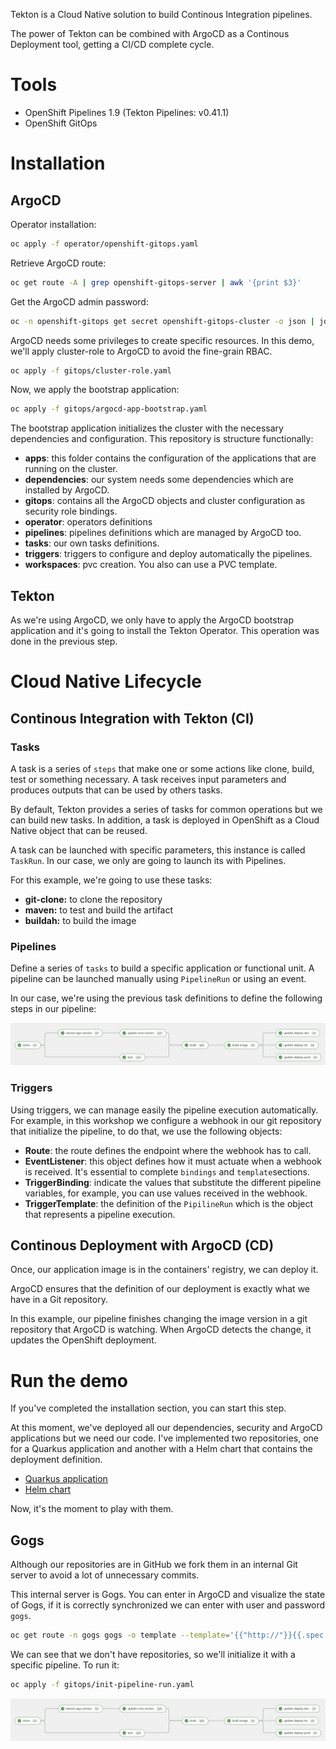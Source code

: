 Tekton is a Cloud Native solution to build Continous Integration pipelines. 

The power of Tekton can be combined with ArgoCD as a Continous Deployment tool, getting a CI/CD complete cycle. 

# Tools
* OpenShift Pipelines 1.9 (Tekton Pipelines: v0.41.1)
* OpenShift GitOps 

# Installation

## ArgoCD 

Operator installation:

```bash
oc apply -f operator/openshift-gitops.yaml
```

Retrieve ArgoCD route: 

```bash
oc get route -A | grep openshift-gitops-server | awk '{print $3}'
```

Get the ArgoCD admin password: 

```bash
oc -n openshift-gitops get secret openshift-gitops-cluster -o json | jq -r '.data["admin.password"]' | base64 -d
```

ArgoCD needs some privileges to create specific resources. In this demo, we'll apply cluster-role to ArgoCD to avoid the fine-grain RBAC.

```bash
oc apply -f gitops/cluster-role.yaml
```

Now, we apply the bootstrap application:

```bash
oc apply -f gitops/argocd-app-bootstrap.yaml
```

The bootstrap application initializes the cluster with the necessary dependencies and configuration. This repository is structure functionally:

* **apps**: this folder contains the configuration of the applications that are running on the cluster.
* **dependencies**: our system needs some dependencies which are installed by ArgoCD.
* **gitops**: contains all the ArgoCD objects and cluster configuration as security role bindings.
* **operator**: operators definitions
* **pipelines**: pipelines definitions which are managed by ArgoCD too.
* **tasks**: our own tasks definitions.
* **triggers**: triggers to configure and deploy automatically the pipelines.
* **workspaces**: pvc creation. You also can use a PVC template. 

## Tekton

As we're using ArgoCD, we only have to apply the ArgoCD bootstrap application and it's going to install the Tekton Operator. This operation was done in the previous step. 

# Cloud Native Lifecycle

## Continous Integration with Tekton (CI)

### Tasks

A task is a series of ```steps``` that make one or some actions like clone, build, test or something necessary. A task receives input parameters and produces outputs that can be used by others tasks.

By default, Tekton provides a series of tasks for common operations but we can build new tasks. In addition, a task is deployed in OpenShift as a Cloud Native object that can be reused. 

A task can be launched with specific parameters, this instance is called ```TaskRun```. In our case, we only are going to launch its with Pipelines.

For this example, we're going to use these tasks:

* **git-clone:** to clone the repository
* **maven:** to test and build the artifact
* **buildah:** to build the image

### Pipelines

Define a series of ```tasks``` to build a specific application or functional unit. A pipeline can be launched manually using ```PipelineRun``` or using an event.

In our case, we're using the previous task definitions to define the following steps in our pipeline:

![app pipeline](images/quarkus-pipeline.png)

### Triggers

Using triggers, we can manage easily the pipeline execution automatically. For example, in this workshop we configure a webhook in our git repository that initialize the pipeline, to do that, we use the following objects:

* **Route**: the route defines the endpoint where the webhook has to call. 
* **EventListener**: this object defines how it must actuate when a webhook is received. It's essential to complete ```bindings``` and ```template```sections. 
* **TriggerBinding**: indicate the values that substitute the different pipeline variables, for example, you can use values received in the webhook.
* **TriggerTemplate**: the definition of the ```PipilineRun``` which is the object that represents a pipeline execution.

## Continous Deployment with ArgoCD (CD)

Once, our application image is in the containers' registry, we can deploy it. 

ArgoCD ensures that the definition of our deployment is exactly what we have in a Git repository. 

In this example, our pipeline finishes changing the image version in a git repository that ArgoCD is watching. When ArgoCD detects the change, it updates the OpenShift deployment. 

# Run the demo

If you've completed the installation section, you can start this step. 

At this moment, we've deployed all our dependencies, security and ArgoCD applications but we need our code. I've implemented two repositories, one for a Quarkus application and another with a Helm chart that contains the deployment definition. 

* [Quarkus application](https://github.com/dbgjerez/workshop-tekton-argocd-app-quarkus)
* [Helm chart](https://github.com/dbgjerez/workshop-tekton-argocd-app-quarkus-config)

Now, it's the moment to play with them.

## Gogs

Although our repositories are in GitHub we fork them in an internal Git server to avoid a lot of unnecessary commits. 

This internal server is Gogs. You can enter in ArgoCD and visualize the state of Gogs, if it is correctly synchronized we can enter with user and password ```gogs```.

```bash
oc get route -n gogs gogs -o template --template='{{"http://"}}{{.spec.host}}'
```

We can see that we don't have repositories, so we'll initialize it with a specific pipeline. To run it: 

```bash
oc apply -f gitops/init-pipeline-run.yaml
```

![app pipeline](images/quarkus-pipeline.png)